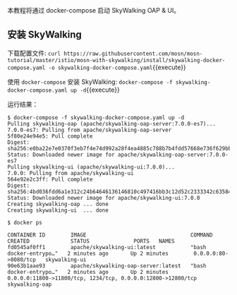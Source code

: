 本教程将通过 docker-compose 启动 SkyWalking OAP & UI。

## 安装 SkyWalking

下载配置文件: `curl https://raw.githubusercontent.com/mosn/mosn-tutorial/master/istio/mosn-with-skywalking/install/skywalking-docker-compose.yaml -o skywalking-docker-compose.yaml`{{execute}}

使用 `docker-compose` 安装 SkyWalking: `docker-compose -f skywalking-docker-compose.yaml up -d`{{execute}}

运行结果：

```shell
$ docker-compose -f skywalking-docker-compose.yaml up -d
Pulling skywalking-oap (apache/skywalking-oap-server:7.0.0-es7)...
7.0.0-es7: Pulling from apache/skywalking-oap-server
5f80e24e94e5: Pull complete
Digest: sha256:e0ba22e7e0370f3eb7f4e74d992a28f4ea4885c788b7b4fdd57668e736f629bb
Status: Downloaded newer image for apache/skywalking-oap-server:7.0.0-es7
Pulling skywalking-ui (apache/skywalking-ui:7.0.0)...
7.0.0: Pulling from apache/skywalking-ui
564e92e2c3ff: Pull complete
Digest: sha256:4bd036fdd6a1e312c24b64646136146810c497416bb3c12d52c2333342c63584
Status: Downloaded newer image for apache/skywalking-ui:7.0.0
Creating skywalking-oap ... done
Creating skywalking-ui  ... done

$ docker ps

CONTAINER ID        IMAGE                                 COMMAND                  CREATED             STATUS              PORTS   NAMES
fd0545af0ff1        apache/skywalking-ui:latest           "bash docker-entrypo…"   2 minutes ago       Up 2 minutes        0.0.0.0:80->8080/tcp   skywalking-ui
90e63b1aae93        apache/skywalking-oap-server:latest   "bash docker-entrypo…"   2 minutes ago       Up 2 minutes        0.0.0.0:11800->11800/tcp, 1234/tcp, 0.0.0.0:12800->12800/tcp   skywalking-oap
```